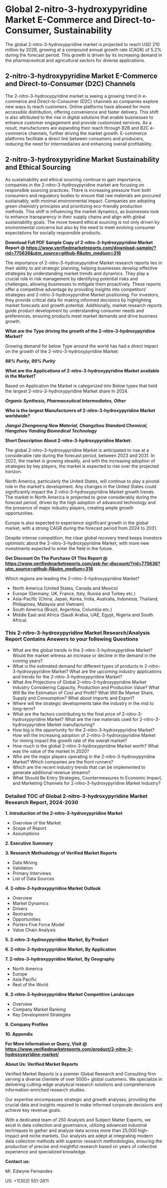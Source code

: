 <h1>Global 2-nitro-3-hydroxypyridine Market E-Commerce and Direct-to-Consumer, Sustainability</h1><p class=""><p>The global 2-nitro-3-hydroxypyridine market is projected to reach USD 210 million by 2028, growing at a compound annual growth rate (CAGR) of 5.2% during the forecast period. This growth is driven by its increasing demand in the pharmaceutical and agricultural sectors for diverse applications.</p><h2>2-nitro-3-hydroxypyridine Market E-Commerce and Direct-to-Consumer (D2C) Channels</h2><p>The 2-nitro-3-hydroxypyridine market is seeing a growing trend in e-commerce and Direct-to-Consumer (D2C) channels as companies explore new ways to reach customers. Online platforms have allowed for more accessible distribution, offering convenience and faster delivery. This shift is also attributed to the rise in digital solutions that enable businesses to enhance customer engagement and provide customized services. As a result, manufacturers are expanding their reach through B2B and B2C e-commerce channels, further driving the market growth. E-commerce platforms facilitate a direct link between consumers and producers, reducing the need for intermediaries and enhancing overall profitability.</p><h2>2-nitro-3-hydroxypyridine Market Sustainability and Ethical Sourcing</h2><p>As sustainability and ethical sourcing continue to gain importance, companies in the 2-nitro-3-hydroxypyridine market are focusing on responsible sourcing practices. There is increasing pressure from both consumers and regulatory bodies to ensure that raw materials are procured sustainably, with minimal environmental impact. Companies are adopting green chemistry principles and prioritizing eco-friendly production methods. This shift is influencing the market dynamics, as businesses look to enhance transparency in their supply chains and align with global sustainability goals. The move toward ethical sourcing is not only driven by environmental concerns but also by the need to meet evolving consumer expectations for socially responsible products.</p></p><p class=""><strong>Download Full PDF Sample Copy of 2-nitro-3-hydroxypyridine Market Report @ <a href="https://www.verifiedmarketreports.com/download-sample/?rid=775636&utm_source=github-R&utm_medium=316" target="_blank">https://www.verifiedmarketreports.com/download-sample/?rid=775636&utm_source=github-R&utm_medium=316</a></strong></p><p>The importance of&nbsp;2-nitro-3-hydroxypyridine Market research reports lies in their ability to aid strategic planning, helping businesses develop effective strategies by understanding market trends and dynamics. They play a crucial role in risk management by identifying potential risks and challenges, allowing businesses to mitigate them proactively. These reports offer a competitive advantage by providing insights into competitors' strategies and 2-nitro-3-hydroxypyridine Market positioning. For investors, they provide critical data for making informed decisions by highlighting market forecasts and growth potential. Additionally, market research reports guide product development by understanding consumer needs and preferences, ensuring products meet market demands and drive business growth.</p><p><strong>What are the&nbsp;Type driving the growth of the 2-nitro-3-hydroxypyridine Market?</strong></p><p id="" class="">Growing demand for below Type around the world has had a direct impact on the growth of the 2-nitro-3-hydroxypyridine Market:</p><p class=""><em><strong>98% Purity, 99% Purity</strong></em></p><p class=""><strong>What are the&nbsp;Applications&nbsp;of 2-nitro-3-hydroxypyridine Market available in the Market?</strong></p><p id="" class="">Based on Application the Market is categorized into Below types that held the largest 2-nitro-3-hydroxypyridine Market share In 2024.</p><p class=""><em><strong>Organic Synthesis, Pharmaceutical Intermediates, Other</strong></em></p><p class=""><strong>Who is the largest Manufacturers of 2-nitro-3-hydroxypyridine Market worldwide?</strong></p><p><em><strong>Jiangxi Zhengmeng New Material, Changzhou Standard Chemical, Hangzhou Yanding Biomedical Technology</strong></em></p><p id="" class=""><strong>Short Description About 2-nitro-3-hydroxypyridine Market:</strong></p><p>The global 2-nitro-3-hydroxypyridine Market is anticipated to rise at a considerable rate during the forecast period, between 2023 and 2031. In 2022, the market is growing steadily, and with the increasing adoption of strategies by key players, the market is expected to rise over the projected horizon.</p><p>North America, particularly the United States, will continue to play a pivotal role in the market's development. Any changes in the United States could significantly impact the 2-nitro-3-hydroxypyridine Market growth trends. The market in North America is projected to grow considerably during the forecast period, driven by the high adoption of advanced technology and the presence of major industry players, creating ample growth opportunities.</p><p>Europe is also expected to experience significant growth in the global market, with a strong CAGR during the forecast period from 2024 to 2031.</p><p>Despite intense competition, the clear global recovery trend keeps investors optimistic about the 2-nitro-3-hydroxypyridine Market, with more new investments expected to enter the field in the future.</p><p id="" class=""><strong>Get Discount On The Purchase Of This Report @ <a href="https://www.verifiedmarketreports.com/ask-for-discount/?rid=775636?utm_source=github-R&utm_medium=316" target="_blank">https://www.verifiedmarketreports.com/ask-for-discount/?rid=775636?utm_source=github-R&utm_medium=316</a></strong></p><p class="">Which regions are leading the 2-nitro-3-hydroxypyridine Market?</p><ul><li>North America (United States, Canada and Mexico)</li><li>Europe (Germany, UK, France, Italy, Russia and Turkey etc.)</li><li>Asia-Pacific (China, Japan, Korea, India, Australia, Indonesia, Thailand, Philippines, Malaysia and Vietnam)</li><li>South America (Brazil, Argentina, Columbia etc.)</li><li>Middle East and Africa (Saudi Arabia, UAE, Egypt, Nigeria and South Africa)</li></ul><h3 id="" class="">This 2-nitro-3-hydroxypyridine Market Research/Analysis Report Contains Answers to your following Questions</h3><ul><li>What are the global trends in the 2-nitro-3-hydroxypyridine Market? Would the market witness an increase or decline in the demand in the coming years?</li><li>What is the estimated demand for different types of products in 2-nitro-3-hydroxypyridine Market? What are the upcoming industry applications and trends for the 2-nitro-3-hydroxypyridine Market?</li><li>What Are Projections of Global 2-nitro-3-hydroxypyridine Market Industry Considering Capacity, Production and Production Value? What Will Be the Estimation of Cost and Profit? What Will Be Market Share, Supply and Consumption? What about imports and Export?</li><li>Where will the strategic developments take the industry in the mid to long-term?</li><li>What are the factors contributing to the final price of 2-nitro-3-hydroxypyridine Market? What are the raw materials used for 2-nitro-3-hydroxypyridine Market manufacturing?</li><li>How big is the opportunity for the 2-nitro-3-hydroxypyridine Market? How will the increasing adoption of 2-nitro-3-hydroxypyridine Market for mining impact the growth rate of the overall market?</li><li>How much is the global 2-nitro-3-hydroxypyridine Market worth? What was the value of the market In 2020?</li><li>Who are the major players operating in the 2-nitro-3-hydroxypyridine Market? Which companies are the front runners?</li><li>Which are the recent industry trends that can be implemented to generate additional revenue streams?</li><li>What Should Be Entry Strategies, Countermeasures to Economic Impact, and Marketing Channels for 2-nitro-3-hydroxypyridine Market Industry?</li></ul><h3 id="" class="">Detailed TOC of Global 2-nitro-3-hydroxypyridine Market Research Report, 2024-2030</h3><p id="" class=""><strong>1. Introduction of the 2-nitro-3-hydroxypyridine Market</strong></p><ul><li>Overview of the Market</li><li>Scope of Report</li><li>Assumptions</li></ul><p id="" class=""><strong>2. Executive Summary</strong></p><p id="" class=""><strong>3. Research Methodology of Verified Market Reports</strong></p><ul><li>Data Mining</li><li>Validation</li><li>Primary Interviews</li><li>List of Data Sources</li></ul><p id="" class=""><strong>4. 2-nitro-3-hydroxypyridine Market Outlook</strong></p><ul><li>Overview</li><li>Market Dynamics</li><li>Drivers</li><li>Restraints</li><li>Opportunities</li><li>Porters Five Force Model</li><li>Value Chain Analysis</li></ul><p id="" class=""><strong>5. 2-nitro-3-hydroxypyridine Market, By Product</strong></p><p id="" class=""><strong>6. 2-nitro-3-hydroxypyridine Market, By Application</strong></p><p id="" class=""><strong>7. 2-nitro-3-hydroxypyridine Market, By Geography</strong></p><ul><li>North America</li><li>Europe</li><li>Asia Pacific</li><li>Rest of the World</li></ul><p id="" class=""><strong>8. 2-nitro-3-hydroxypyridine Market Competitive Landscape</strong></p><ul><li>Overview</li><li>Company Market Ranking</li><li>Key Development Strategies</li></ul><p id="" class=""><strong>9. Company Profiles</strong></p><p id="" class=""><strong>10. Appendix</strong></p><p id="" class=""><strong>For More Information or Query, Visit @ <a href="https://www.verifiedmarketreports.com/product/2-nitro-3-hydroxypyridine-market/" target="_blank">https://www.verifiedmarketreports.com/product/2-nitro-3-hydroxypyridine-market/</a></strong></p><p id="" class=""><strong>About Us: Verified Market Reports</strong></p><p id="" class="">Verified Market Reports is a premier Global Research and Consulting firm serving a diverse clientele of over 5000+ global customers. We specialize in delivering cutting-edge analytical research solutions and comprehensive information-enriched research studies.</p><p id="" class="">Our expertise encompasses strategic and growth analyses, providing the crucial data and insights required to make informed corporate decisions and achieve key revenue goals.</p><p id="" class="">With a dedicated team of 250 Analysts and Subject Matter Experts, we excel in data collection and governance, utilizing advanced industrial techniques to gather and analyze data across more than 25,000 high-impact and niche markets. Our analysts are adept at integrating modern data collection methods with superior research methodologies, ensuring the production of precise and insightful research based on years of collective experience and specialized knowledge.</p><p id="" class=""><strong>Contact us:</strong></p><p id="" class="">Mr. Edwyne Fernandes</p><p id="" class="">US: +1(302) 551-2611</p>